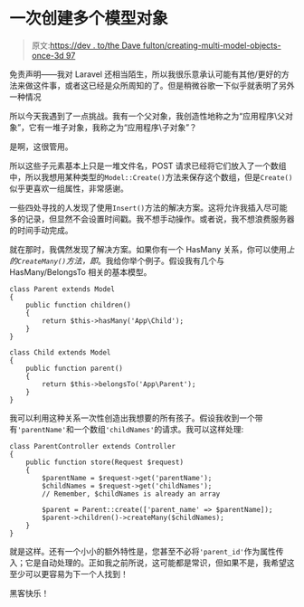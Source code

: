 # 一次创建多个模型对象

> 原文:[https://dev . to/the Dave fulton/creating-multi-model-objects-once-3d 97](https://dev.to/thedavefulton/creating-multiple-model-objects-at-once-3d97)

免责声明——我对 Laravel 还相当陌生，所以我很乐意承认可能有其他/更好的方法来做这件事，或者这已经是众所周知的了。但是稍微谷歌一下似乎就表明了另外一种情况

所以今天我遇到了一点挑战。我有一个父对象，我创造性地称之为“应用程序\父对象”，它有一堆子对象，我称之为“应用程序\子对象”？

是啊，这很管用。

所以这些子元素基本上只是一堆文件名，POST 请求已经将它们放入了一个数组中，所以我想用某种类型的`Model::Create()`方法来保存这个数组，但是`Create()`似乎更喜欢一组属性，非常感谢。

一些四处寻找的人发现了使用`Insert()`方法的解决方案。这将允许我插入尽可能多的记录，但显然不会设置时间戳。我不想手动操作。或者说，我不想浪费服务器的时间手动完成。

就在那时，我偶然发现了解决方案。如果你有一个 HasMany 关系，你可以使用*上的`CreateMany()`方法，即*。我给你举个例子。假设我有几个与 HasMany/BelongsTo 相关的基本模型。

```
class Parent extends Model
{
    public function children()
    {
        return $this->hasMany('App\Child');
    }
}

class Child extends Model
{
    public function parent()
    {
        return $this->belongsTo('App\Parent');
    }
} 
```

我可以利用这种关系一次性创造出我想要的所有孩子。假设我收到一个带有`'parentName'`和一个数组`'childNames'`的请求。我可以这样处理:

```
class ParentController extends Controller
{
    public function store(Request $request)
    {
        $parentName = $request->get('parentName');
        $childNames = $request->get('childNames');
        // Remember, $childNames is already an array

        $parent = Parent::create(['parent_name' => $parentName]);
        $parent->children()->createMany($childNames);
    }
} 
```

就是这样。还有一个小小的额外特性是，您甚至不必将`'parent_id'`作为属性传入；它是自动处理的。正如我之前所说，这可能都是常识，但如果不是，我希望这至少可以更容易为下一个人找到！

黑客快乐！